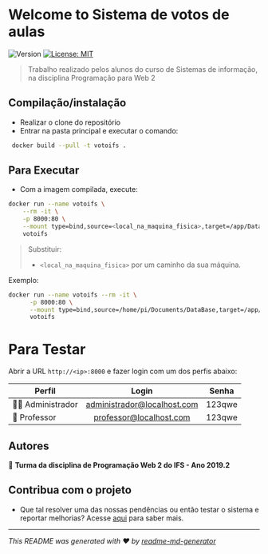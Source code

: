 # Welcome to Sistema de votos de aulas

![Version](https://img.shields.io/badge/version-alpha-blue.svg?cacheSeconds=2592000)
[![License: MIT](https://img.shields.io/badge/License-MIT-yellow.svg)](#)

> Trabalho realizado pelos alunos do curso de Sistemas de informação, na disciplina Programação para Web 2

## Compilação/instalação

- Realizar o clone do repositório
- Entrar na pasta principal e executar o comando:

```sh
 docker build --pull -t votoifs .
 ```

## Para Executar

- Com a imagem compilada, execute:

```sh
docker run --name votoifs \
    --rm -it \
    -p 8000:80 \
    --mount type=bind,source=<local_na_maquina_fisica>,target=/app/DataBase \
    votoifs
```
> Substituir:
>  - `<local_na_maquina_fisica>` por um caminho da sua máquina.

Exemplo:

```sh
docker run --name votoifs --rm -it \
      -p 8000:80 \
      --mount type=bind,source=/home/pi/Documents/DataBase,target=/app/DataBase \
      votoifs
```

# Para Testar

Abrir a URL `http://<ip>:8000` e fazer login com um dos perfis abaixo:

Perfil | Login | Senha 
-------|:-----:|:----:|
👮🏻 Administrador | administrador@localhost.com | 123qwe
👨‍ Professor | professor@localhost.com | 123qwe

## Autores

👤 **Turma da disciplina de Programação Web 2 do IFS - Ano 2019.2**


## Contribua com o projeto

- Que tal resolver uma das nossas pendências ou então testar o sistema e reportar melhorias? Acesse [aqui](https://github.com/CBSIIFSLagarto/VotoIFS/issues) para saber mais.

***
_This README was generated with ❤️ by [readme-md-generator](https://github.com/kefranabg/readme-md-generator)_
